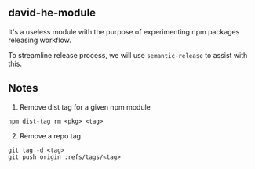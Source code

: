 ## david-he-module

It's a useless module with the purpose of experimenting npm packages releasing workflow.

To streamline release process, we will use `semantic-release` to assist with this.

## Notes

1. Remove dist tag for a given npm module

```shell
npm dist-tag rm <pkg> <tag>
```

2. Remove a repo tag

```shell
git tag -d <tag>
git push origin :refs/tags/<tag>
```
